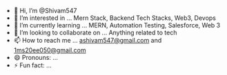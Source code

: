 - 👋 Hi, I’m @Shivam547
- 👀 I’m interested in ... Mern Stack, Backend Tech Stacks, Web3, Devops
- 🌱 I’m currently learning ... MERN, Automation Testing, Salesforce, Web 3
- 💞️ I’m looking to collaborate on ... Anything related to tech
- 📫 How to reach me ... ashivam547@gmail.com and 1ms20ee050@gmail.com
- 😄 Pronouns: ...
- ⚡ Fun fact: ...

<!---
Shivam547/Shivam547 is a ✨ special ✨ repository because its `README.md` (this file) appears on your GitHub profile.
You can click the Preview link to take a look at your changes.
--->

